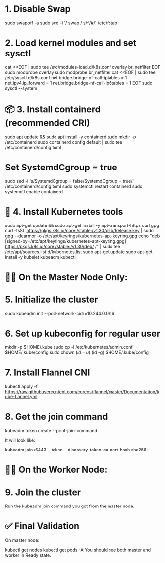# 1. Disable Swap

sudo swapoff -a
sudo sed -i '/ swap / s/^/#/' /etc/fstab

# 2. Load kernel modules and set sysctl

cat <<EOF | sudo tee /etc/modules-load.d/k8s.conf
overlay
br_netfilter
EOF
sudo modprobe overlay
sudo modprobe br_netfilter
cat <<EOF | sudo tee /etc/sysctl.d/k8s.conf
net.bridge.bridge-nf-call-iptables  = 1
net.ipv4.ip_forward                 = 1
net.bridge.bridge-nf-call-ip6tables = 1
EOF
sudo sysctl --system

# 📦 3. Install containerd (recommended CRI)

sudo apt update && sudo apt install -y containerd
sudo mkdir -p /etc/containerd
sudo containerd config default | sudo tee /etc/containerd/config.toml

# Set SystemdCgroup = true

sudo sed -i 's/SystemdCgroup = false/SystemdCgroup = true/' /etc/containerd/config.toml
sudo systemctl restart containerd
sudo systemctl enable containerd

# 🚀 4. Install Kubernetes tools

sudo apt-get update && sudo apt-get install -y apt-transport-https curl gpg
curl -fsSL https://pkgs.k8s.io/core:/stable:/v1.30/deb/Release.key | sudo gpg --dearmor -o /etc/apt/keyrings/kubernetes-apt-keyring.gpg
echo "deb [signed-by=/etc/apt/keyrings/kubernetes-apt-keyring.gpg] https://pkgs.k8s.io/core:/stable:/v1.30/deb/ /" | sudo tee /etc/apt/sources.list.d/kubernetes.list
sudo apt-get update
sudo apt-get install -y kubelet kubeadm kubectl

# 🧑‍✈️ On the Master Node Only:
# 5. Initialize the cluster

sudo kubeadm init --pod-network-cidr=10.244.0.0/16

# 6. Set up kubeconfig for regular user

mkdir -p $HOME/.kube
sudo cp -i /etc/kubernetes/admin.conf $HOME/.kube/config
sudo chown $(id -u):$(id -g) $HOME/.kube/config

# 7. Install Flannel CNI

kubectl apply -f https://raw.githubusercontent.com/coreos/flannel/master/Documentation/kube-flannel.yml

# 8. Get the join command

kubeadm token create --print-join-command

It will look like:

kubeadm join <master-ip>:6443 --token <token> --discovery-token-ca-cert-hash sha256:<hash>

# 🧑‍💻 On the Worker Node:
# 9. Join the cluster

Run the kubeadm join command you got from the master node.

# ✅ Final Validation
On master node:

kubectl get nodes
kubectl get pods -A
You should see both master and worker in Ready state.

